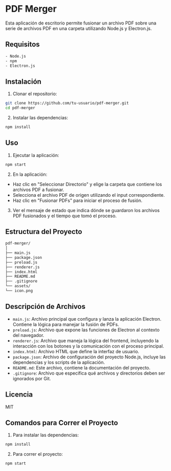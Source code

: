 # PDF Merger

Esta aplicación de escritorio permite fusionar un archivo PDF sobre una serie de archivos PDF en una carpeta utilizando Node.js y Electron.js.

## Requisitos
```sh
- Node.js
- npm
- Electron.js
```

## Instalación

1. Clonar el repositorio:
```sh
git clone https://github.com/tu-usuario/pdf-merger.git
cd pdf-merger
```

2. Instalar las dependencias:
```sh
npm install
```

## Uso

1. Ejecutar la aplicación:
```sh
npm start
```

2. En la aplicación:
- Haz clic en "Seleccionar Directorio" y elige la carpeta que contiene los archivos PDF a fusionar.
- Selecciona el archivo PDF de origen utilizando el input correspondiente.
- Haz clic en "Fusionar PDFs" para iniciar el proceso de fusión.

3. Ver el mensaje de estado que indica dónde se guardaron los archivos PDF fusionados y el tiempo que tomó el proceso.

## Estructura del Proyecto

```sh
pdf-merger/
│
├── main.js
├── package.json
├── preload.js
├── renderer.js
├── index.html
├── README.md
├── .gitignore
└── assets/
└── icon.png
```

## Descripción de Archivos

- `main.js`: Archivo principal que configura y lanza la aplicación Electron. Contiene la lógica para manejar la fusión de PDFs.
- `preload.js`: Archivo que expone las funciones de Electron al contexto del navegador.
- `renderer.js`: Archivo que maneja la lógica del frontend, incluyendo la interacción con los botones y la comunicación con el proceso principal.
- `index.html`: Archivo HTML que define la interfaz de usuario.
- `package.json`: Archivo de configuración del proyecto Node.js, incluye las dependencias y los scripts de la aplicación.
- `README.md`: Este archivo, contiene la documentación del proyecto.
- `.gitignore`: Archivo que especifica qué archivos y directorios deben ser ignorados por Git.


## Licencia

MIT


## Comandos para Correr el Proyecto

1. Para instalar las dependencias:
```sh
npm install
```

2. Para correr el proyecto:
```sh
npm start
```




